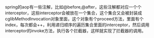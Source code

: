 
spring的aop有一些注解，比如@before,@after，这些注解都对应一个个interceptor，这些interceptor会被放在一个集合，这个集合又会被封装成cglibMethodlnvocation对象里面，这个对象有个proceed方法，里面有个index，每次都会++，利用递归顺序的遍历集合里面的interceptor，然后调用interceptor的invoke方法，执行各个拦截器，这样就实现了拦截器的调用。
